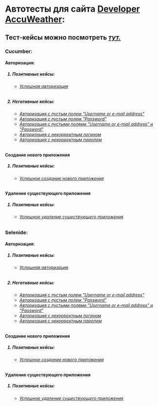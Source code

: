 <h1>Автотесты для сайта <a href="https://developer.accuweather.com/">Developer AccuWeather</a>:</h1>

<h2><b>Тест-кейсы можно посмотреть <i><a href="https://docs.google.com/spreadsheets/d/19OGLU2VpDEI8ScSmPuKU6Esxt392eqM6eLdnv9mRHrI/edit?usp=sharing">тут.</a></i><b></h2>
  
<h3>Cucumber:</h3>
  
<h4>Авторизация:</h4>
  
<ol>
  <h5><li>Позитивные кейсы:</li></h5>
    <h6><ul>
      <li>
        <i><a href="https://github.com/Purvich/AccuWeatherWebUIAutotests/blob/master/src/test/java/cucumber/authorization/positive/Success%20Authorization.feature">Успешная авторизация</a></i>
      </li>
    </ul></h6>
  
  <h5><li>Негативные кейсы:</li></h5>
    <h6><ul>
      <li>
        <i><a href="https://github.com/Purvich/AccuWeatherWebUIAutotests/blob/master/src/test/java/cucumber/authorization/negative/Authorization%20with%20an%20empty%20login%20field.feature">Авторизация с пустым полем "Username or e-mail address"</a></i>
      </li>
      <li>
        <i><a href="https://github.com/Purvich/AccuWeatherWebUIAutotests/blob/master/src/test/java/cucumber/authorization/negative/Authorization%20with%20an%20empty%20password%20field.feature">Авторизация с пустым полем "Password"</a></i>
      </li>
      <li>
        <i><a href="https://github.com/Purvich/AccuWeatherWebUIAutotests/blob/master/src/test/java/cucumber/authorization/negative/Authorization%20with%20empty%20login%20and%20password%20fields.feature">Авторизация с пустыми полями "Username or e-mail address" и "Password"</a></i>
      </li>
      <li>
        <i><a href="https://github.com/Purvich/AccuWeatherWebUIAutotests/blob/master/src/test/java/cucumber/authorization/negative/Authorization%20with%20incorrect%20login.feature">Авторизация с некорректным логином</a></i>
      </li>
      <li>
        <i><a href="https://github.com/Purvich/AccuWeatherWebUIAutotests/blob/master/src/test/java/cucumber/authorization/negative/Authorization%20with%20incorrect%20password.feature">Авторизация с некорректным паролем</a></i>
      </li>
    </ul></h6>
  </ol>
  
<h4>Создание нового приложения</h4>
  <ol>
  <h5><li>Позитивные кейсы:</li></h5>
    <ul>
      <li>
        <h6><i><a href="https://github.com/Purvich/AccuWeatherWebUIAutotests/blob/master/src/test/java/cucumber/creatingANewApplication/Creating%20a%20new%20application.feature">Успешное создание нового приложения</a></i></h6>
      </li>
    </ul>
  </ol>
  
<h4>Удаление существующего приложения</h4>
<ol>
  <h5><li>Позитивные кейсы:</li></h5>
    <h6><ul>
      <li>
        <i><a href="https://github.com/Purvich/AccuWeatherWebUIAutotests/blob/master/src/test/java/cucumber/uninstallingAnApplication/Uninstalling%20an%20application.feature">Успешное удаление существующего приложения</a></i>
      </li>
      </ul></h6>
  </ol>
  
  
<h3>Selenide:</h3>
  
<h4>Авторизация:</h4>
  
<ol>
  <h5><li>Позитивные кейсы:</li></h5>
    <h6><ul>
      <li>
        <i><a href="https://github.com/Purvich/AccuWeatherWebUIAutotests/blob/master/src/test/java/selenide/authorization/positive/SuccessAuthorizationTest.java">Успешная авторизация</a></i>
      </li>
      </ul></h6>
  
  <h5><li><i>Негативные кейсы:</i></li></h5>
    <h6><ul>
      <li>
        <i><a href="https://github.com/Purvich/AccuWeatherWebUIAutotests/blob/master/src/test/java/selenide/authorization/negative/AuthorizationWithAnEmptyLoginFieldTest.java">Авторизация с пустым полем "Username or e-mail address"</a></i>
      </li>
      <li>
        <i><a href="https://github.com/Purvich/AccuWeatherWebUIAutotests/blob/master/src/test/java/selenide/authorization/negative/AuthorizationWithAnEmptyPasswordFieldTest.java">Авторизация с пустым полем "Password"</a></i>
      </li>
      <li>
        <i><a href="https://github.com/Purvich/AccuWeatherWebUIAutotests/blob/master/src/test/java/selenide/authorization/negative/AuthorizationWithEmptyLoginAndPasswordFieldsTest.java">Авторизация с пустыми полями "Username or e-mail address" и "Password"</a></i>
      </li>
      <li>
        <i><a href="https://github.com/Purvich/AccuWeatherWebUIAutotests/blob/master/src/test/java/selenide/authorization/negative/AuthorizationWithIncorrectLoginTest.java">Авторизация с некорректным логином</a></i>
      </li>
      <li>
        <i><a href="https://github.com/Purvich/AccuWeatherWebUIAutotests/blob/master/src/test/java/selenide/authorization/negative/AuthorizationWithIncorrectPasswordTest.java">Авторизация с некорректным паролем</a></i>
      </li>
    </ul></h6>
  </ol>
  
<h4>Создание нового приложения</h4>
  <ol>
  <h5><li>Позитивные кейсы:</li></h5>
    <ul>
      <li>
        <h6><i><a href="https://github.com/Purvich/AccuWeatherWebUIAutotests/blob/master/src/test/java/selenide/creatingANewApplication/CreatingANewApplicationTest.java">Успешное создание нового приложения</a></i></h6>
      </li>
    </ul>
  </ol>
  
<h4>Удаление существующего приложения</h4>
<ol>
  <h5><li>Позитивные кейсы:</li></h5>
    <h6><ul>
      <li>
        <i><a href="https://github.com/Purvich/AccuWeatherWebUIAutotests/blob/master/src/test/java/selenide/uninstallingAnApplication/uninstallingAnApplicationTest.java">Успешное удаление существующего приложения</a></i>
      </li>
      </ul></h6>
  </ol>
